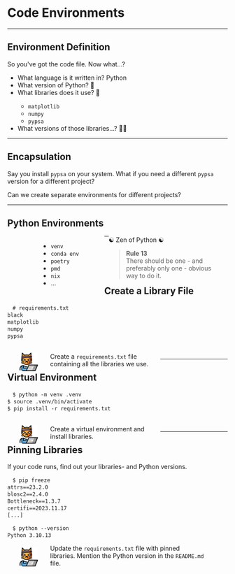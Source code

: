 <!-- .slide: id="environments" data-state="black_overlay 7 yellow_flag logo" data-background="./files/augmented-reality-1853592_1280.jpg" -->
<!-- https://pixabay.com/photos/augmented-reality-bicycle-girl-bike-1853592/ -->
# Code Environments

---

<!-- .slide: data-state="standard" data-state="black_overlay yellow_flag logo" data-background="./files/augmented-reality-1853592_1280.jpg" -->
## Environment Definition

So you've got the code file. Now what...?

<ul>
  <li>What language is it written in? <span class="fragment">Python</span></li>
  <li class="fragment">What version of Python? <span class="fragment">🤔</span></li>
  <li class="fragment">What libraries does it use? <span class="fragment">🧐</span></li>
  <ul class="fragment">
    <li><code>matplotlib</code></li>
    <li><code>numpy</code></li>
    <li><code>pypsa</code></li>
  </ul>
  <li class="fragment">What versions of those libraries...? <span class="fragment">🤔🤔</span></li>
</ul>

---

<!-- .slide: data-state="standard" data-state="black_overlay yellow_flag logo" data-background="./files/augmented-reality-1853592_1280.jpg" -->
## Encapsulation

Say you install `pypsa` on your system. What if you need a different `pypsa` version for a different project?

Can we create separate environments for different projects?


---

<!-- .slide: data-state="standard" data-state="black_overlay yellow_flag logo" data-background="./files/augmented-reality-1853592_1280.jpg" -->
## Python Environments

<div style="width: 29%; float: left; margin-left: 15%;">

- `venv`
- `conda env`
- `poetry`
- `pmd`
- `nix`
- ...

</div>

<div style="width: 49%; float: right; margin-right: 5%;" class="fragment">
☯ Zen of Python ☯
<blockquote><b>Rule 13</b> <br> There should be one - and preferably only one - obvious way to do it. </blockquote>
</div>

---

<!-- .slide: data-state="standard" data-state="black_overlay yellow_flag logo" data-background="./files/augmented-reality-1853592_1280.jpg" -->
## Create a Library File

<pre style="width: max-content;"><code style="padding: .5em 1em;" class="language-bash"># requirements.txt
black
matplotlib
numpy
pypsa
</code></pre>

<br>

<div class="fragment">
    <img style="width: 3em; margin: 0; padding: 0 2em; float: left;" src="./files/hacker-cat.png">
    <div style="float: left; width: 50%;">
        Create a <code>requirements.txt</code> file containing all the libraries we use.
    </div>
</div>

---

<!-- .slide: data-state="standard" data-state="black_overlay yellow_flag logo" data-background="./files/augmented-reality-1853592_1280.jpg" -->
## Virtual Environment

<pre style="width: max-content;"><code style="padding: .5em 1em;" class="language-bash" data-line-numbers>$ python -m venv .venv
$ source .venv/bin/activate
$ pip install -r requirements.txt
</code></pre>

<br>

<div class="fragment">
    <img style="width: 3em; margin: 0; padding: 0 2em; float: left;" src="./files/hacker-cat.png">
    <div style="float: left; width: 50%;">
        Create a virtual environment and install libraries.
    </div>
</div>


---

<!-- .slide: data-state="standard" data-state="black_overlay yellow_flag logo" data-background="./files/augmented-reality-1853592_1280.jpg" -->
## Pinning Libraries

If your code runs, find out your libraries- and Python versions.

<pre style="width: max-content;"><code style="padding: .5em 1em;" class="language-bash">$ pip freeze
attrs==23.2.0
blosc2==2.4.0
Bottleneck==1.3.7
certifi==2023.11.17
[...]
</code></pre>

<pre style="width: max-content;"><code style="padding: .5em 1em;" class="language-bash">$ python --version 
Python 3.10.13
</code></pre>

<div class="fragment">
  <img style="width: 3em; margin: 0; padding: .5em 2em; float: left;" src="./files/hacker-cat.png">
  <div style="float: left; width: 70%;">
    Update the <code>requirements.txt</code> file with pinned libraries. Mention the Python version in the <code>README.md</code> file.
  </div>

</div>

